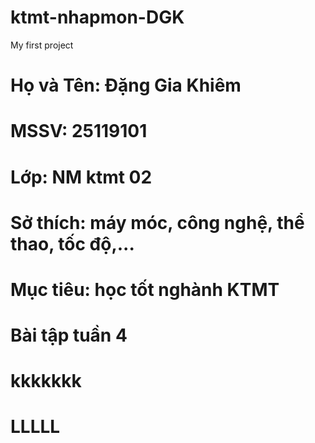 # ktmt-nhapmon-DGK
My first project
# Họ và Tên: Đặng Gia Khiêm
# MSSV: 25119101
# Lớp: NM ktmt 02
# Sở thích: máy móc, công nghệ, thể thao, tốc độ,...
# Mục tiêu: học tốt nghành KTMT
# Bài tập tuần 4
# kkkkkkk
# LLLLL
